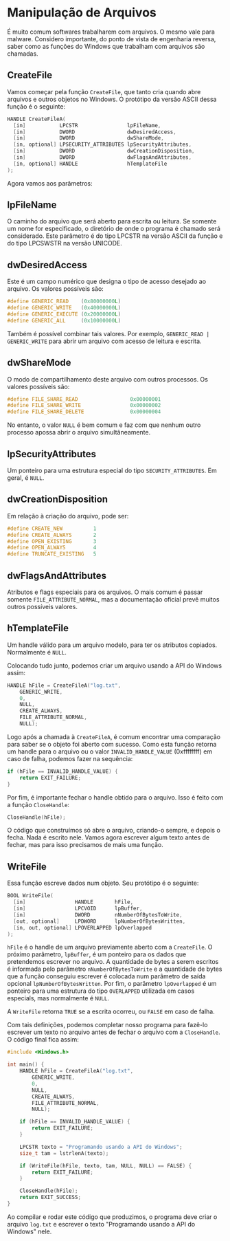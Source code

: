 # Manipulação de Arquivos

É muito comum softwares trabalharem com arquivos. O mesmo vale para malware. Considero importante, do ponto de vista de engenharia reversa, saber como as funções do Windows que trabalham com arquivos são chamadas.

## CreateFile

Vamos começar pela função `CreateFile`, que tanto cria quando abre arquivos e outros objetos no Windows. O protótipo da versão ASCII dessa função é o seguinte:

```c
HANDLE CreateFileA(
  [in]           LPCSTR                lpFileName,
  [in]           DWORD                 dwDesiredAccess,
  [in]           DWORD                 dwShareMode,
  [in, optional] LPSECURITY_ATTRIBUTES lpSecurityAttributes,
  [in]           DWORD                 dwCreationDisposition,
  [in]           DWORD                 dwFlagsAndAttributes,
  [in, optional] HANDLE                hTemplateFile
);
```

Agora vamos aos parâmetros:

## lpFileName

O caminho do arquivo que será aberto para escrita ou leitura. Se somente um nome for especificado, o diretório de onde o programa é chamado será considerado. Este parâmetro é do tipo LPCSTR na versão ASCII da função e do tipo LPCSWSTR na versão UNICODE.

## dwDesiredAccess

Este é um campo numérico que designa o tipo de acesso desejado ao arquivo. Os valores possíveis são:

```c
#define GENERIC_READ    (0x80000000L)
#define GENERIC_WRITE   (0x40000000L)
#define GENERIC_EXECUTE (0x20000000L)
#define GENERIC_ALL     (0x10000000L)
```

Também é possível combinar tais valores. Por exemplo, `GENERIC_READ | GENERIC_WRITE` para abrir um arquivo com acesso de leitura e escrita.

## dwShareMode

O modo de compartilhamento deste arquivo com outros processos. Os valores possíveis são:

```c
#define FILE_SHARE_READ                 0x00000001  
#define FILE_SHARE_WRITE                0x00000002  
#define FILE_SHARE_DELETE               0x00000004 
```

No entanto, o valor `NULL` é bem comum e faz com que nenhum outro processo apossa abrir o arquivo simultâneamente.

##  lpSecurityAttributes

Um ponteiro para uma estrutura especial do tipo `SECURITY_ATTRIBUTES`. Em geral, é `NULL`.

## dwCreationDisposition

Em relação à criação do arquivo, pode ser:

```c
#define CREATE_NEW          1
#define CREATE_ALWAYS       2
#define OPEN_EXISTING       3
#define OPEN_ALWAYS         4
#define TRUNCATE_EXISTING   5
```

## dwFlagsAndAttributes

Atributos e flags especiais para os arquivos. O mais comum é passar somente `FILE_ATTRIBUTE_NORMAL`, mas a documentação oficial prevê muitos outros possíveis valores.

## hTemplateFile

Um handle válido para um arquivo modelo, para ter os atributos copiados. Normalmente é `NULL`.

Colocando tudo junto, podemos criar um arquivo usando a API do Windows assim:

```c
HANDLE hFile = CreateFileA("log.txt",
	GENERIC_WRITE,
	0,
	NULL,
	CREATE_ALWAYS,
	FILE_ATTRIBUTE_NORMAL,
	NULL);
```

Logo após a chamada à `CreateFileA`, é comum encontrar uma comparação para saber se o objeto foi aberto com sucesso. Como esta função retorna um handle para o arquivo ou o valor `INVALID_HANDLE_VALUE` \(0xffffffff\) em caso de falha, podemos fazer na sequência:

```c
if (hFile == INVALID_HANDLE_VALUE) {
	return EXIT_FAILURE;
}
```

Por fim, é importante fechar o handle obtido para o arquivo. Isso é feito com a função `CloseHandle`:

```c
CloseHandle(hFile);
```

O código que construímos só abre o arquivo, criando-o sempre, e depois o fecha. Nada é escrito nele. Vamos agora escrever algum texto antes de fechar, mas para isso precisamos de mais uma função.

## WriteFile

Essa função escreve dados num objeto. Seu protótipo é o seguinte:

```c
BOOL WriteFile(
  [in]                HANDLE       hFile,
  [in]                LPCVOID      lpBuffer,
  [in]                DWORD        nNumberOfBytesToWrite,
  [out, optional]     LPDWORD      lpNumberOfBytesWritten,
  [in, out, optional] LPOVERLAPPED lpOverlapped
);
```

`hFile` é o handle de um arquivo previamente aberto com a `CreateFile`. O próximo parâmetro, `lpBuffer`, é um ponteiro para os dados que pretendemos escrever no arquivo. A quantidade de bytes a serem escritos é informada pelo parâmetro `nNumberOfBytesToWrite` e a quantidade de bytes que a função conseguiu escrever é colocada num parâmetro de saída opcional `lpNumberOfBytesWritten`. Por fim, o parâmetro `lpOverlapped` é um ponteiro para uma estrutura do tipo `OVERLAPPED` utilizada em casos especials, mas normalmente é `NULL`.

A `WriteFile` retorna `TRUE` se a escrita ocorreu, ou `FALSE` em caso de falha.

Com tais definições, podemos completar nosso programa para fazê-lo escrever um texto no arquivo antes de fechar o arquivo com a `CloseHandle`. O código final fica assim:

```c
#include <Windows.h>

int main() {
	HANDLE hFile = CreateFileA("log.txt",
		GENERIC_WRITE,
		0,
		NULL,
		CREATE_ALWAYS,
		FILE_ATTRIBUTE_NORMAL,
		NULL);

	if (hFile == INVALID_HANDLE_VALUE) {
		return EXIT_FAILURE;
	}

	LPCSTR texto = "Programando usando a API do Windows";
	size_t tam = lstrlenA(texto);

	if (WriteFile(hFile, texto, tam, NULL, NULL) == FALSE) {
		return EXIT_FAILURE;
	}

	CloseHandle(hFile);
	return EXIT_SUCCESS;
}
```

Ao compilar e rodar este código que produzimos, o programa deve criar o arquivo `log.txt` e escrever o texto "Programando usando a API do Windows" nele.
